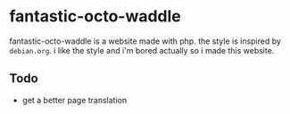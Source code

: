 # fantastic-octo-waddle
fantastic-octo-waddle is a website made with php. the style is inspired by `debian.org`. i like the style and i'm bored actually so i made this website.

## Todo
- get a better page translation
